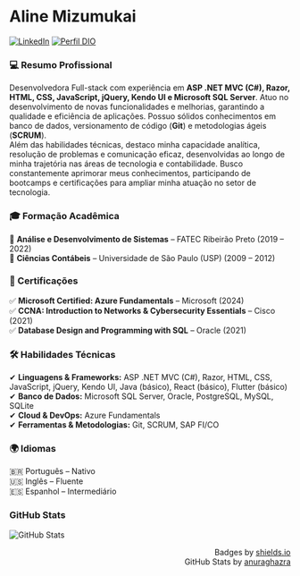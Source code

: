# Aline Mizumukai

[![LinkedIn](https://img.shields.io/badge/-linkedin-0A66C2?style=for-the-badge&logo=linkedin&logoColor=white)](https://www.linkedin.com/in/alinemizumukai)
[![Perfil DIO](https://img.shields.io/badge/-Perfil%20DIO-0A66C2?style=for-the-badge)](https://web.dio.me/users/alinemizumukai)

### 💻 Resumo Profissional
Desenvolvedora Full-stack com experiência em <b>ASP .NET MVC (C#), Razor, HTML, CSS, JavaScript, jQuery, Kendo UI e Microsoft SQL Server</b>. Atuo no desenvolvimento de novas funcionalidades e melhorias, garantindo a qualidade e eficiência de aplicações. Possuo sólidos conhecimentos em banco de dados, versionamento de código (<b>Git</b>) e metodologias ágeis (<b>SCRUM</b>).
</br>
Além das habilidades técnicas, destaco minha capacidade analítica, resolução de problemas e comunicação eficaz, desenvolvidas ao longo de minha trajetória nas áreas de tecnologia e contabilidade. Busco constantemente aprimorar meus conhecimentos, participando de bootcamps e certificações para ampliar minha atuação no setor de tecnologia.

### 🎓 Formação Acadêmica
📍 <b>Análise e Desenvolvimento de Sistemas</b> – FATEC Ribeirão Preto (2019 – 2022)
</br>
📍 <b>Ciências Contábeis</b> – Universidade de São Paulo (USP) (2009 – 2012)

### 📜 Certificações
✅ <b>Microsoft Certified: Azure Fundamentals</b> – Microsoft (2024)
</br>
✅ <b>CCNA: Introduction to Networks & Cybersecurity Essentials</b> – Cisco (2021)
</br>
✅ <b>Database Design and Programming with SQL</b> – Oracle (2021)

### 🛠️ Habilidades Técnicas
✔ <b>Linguagens & Frameworks:</b> ASP .NET MVC (C#), Razor, HTML, CSS, JavaScript, jQuery, Kendo UI, Java (básico), React (básico), Flutter (básico)
</br>
✔ <b>Banco de Dados:</b> Microsoft SQL Server, Oracle, PostgreSQL, MySQL, SQLite
</br>
✔ <b>Cloud & DevOps:</b> Azure Fundamentals
</br>
✔ <b>Ferramentas & Metodologias:</b> Git, SCRUM, SAP FI/CO

### 🌍 Idiomas
🇧🇷 Português – Nativo
</br>
🇺🇸 Inglês – Fluente
</br>
🇪🇸 Espanhol – Intermediário

### GitHub Stats

![GitHub Stats](https://github-readme-stats.vercel.app/api?username=alinemizumukai&theme=transparent&bg_color=000&border_color=30A3DC&show_icons=true&icon_color=30A3DC&title_color=E94D5F&text_color=FFF)

<div align="right">
    Badges by <a href="https://shields.io/">shields.io</a><br>
    GitHub Stats by <a href="https://github.com/anuraghazra/github-readme-stats">anuraghazra</a>
</div>
